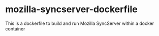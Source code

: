 mozilla-syncserver-dockerfile
=============================

This is a dockerfile to build and run Mozilla SyncServer within a docker container

